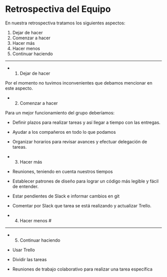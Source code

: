 # Retrospectiva del Equipo

En nuestra retrospectiva tratamos los siguientes aspectos:

1. Dejar de hacer
2. Comenzar a hacer
3. Hacer más
4. Hacer menos
5. Continuar haciendo
----

- 1. Dejar de hacer 

Por el momento no tuvimos inconvenientes que debamos mencionar en este aspecto.

- 2. Comenzar a hacer 

Para un mejor funcionamiento del grupo deberíamos:

- Definir plazos para realizar tareas y así llegar a tiempo con las entregas.
- Ayudar a los compañeros en todo lo que podamos
- Organizar horarios para revisar avances y efectuar delegación de tareas.

- 3. Hacer más 

- Reuniones, teniendo en cuenta nuestros tiempos
- Establecer patrones de diseño para lograr un código más legible y fácil de entender.
- Estar pendientes de Slack e informar cambios en git
- Comentar por Slack que tarea se está realizando y actualizar Trello.

- 4. Hacer menos #

----

- 5. Continuar haciendo 

- Usar Trello
- Dividir las tareas
- Reuniones de trabajo colaborativo para realizar una tarea específica
